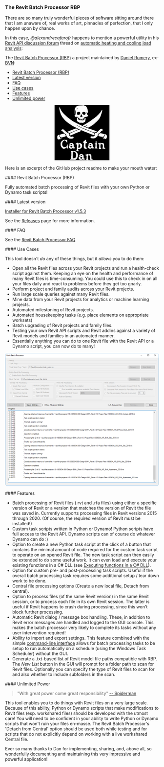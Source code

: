 <head>
<meta http-equiv="Content-Type" content="text/html; charset=utf-8">
<link rel="stylesheet" type="text/css" href="bc.css">
<script src="https://cdn.rawgit.com/google/code-prettify/master/loader/run_prettify.js" type="text/javascript"></script>
<script async src="https://platform.twitter.com/widgets.js" charset="utf-8"></script>
</head>

<!---

- Revit Batch Processor (RBP)
  https://github.com/bvn-architecture/RevitBatchProcessor
  pointed out by
  Automatic Heating and cooling load analysis with Revit API
  https://forums.autodesk.com/t5/revit-api-forum/automatic-heating-and-cooling-load-analysis-with-revit-api/m-p/9149375
  There are so many truly wonderful pieces of software sitting around there that I am anaware of, real works of art, pinnacles of perfection, that I only happen upon by chance.
  In this case, the ... thread on ... pointed out the ...

twitter:

The Revit Batch Processor RBP drives mass execution of #RevitAPI add-ins and #DynamoBim scripts! @AutodeskForge @AutodeskRevit #bim #ForgeDevCon http://bit.ly/batchprocessor

There are so many truly wonderful pieces of software sitting around there that I am unaware of, real works of art, pinnacles of perfection, that I only happen upon by chance
&ndash; Revit Batch Processor (RBP)
&ndash; Latest version
&ndash; FAQ
&ndash; Use cases
&ndash; Features
&ndash; Unlimited power...

&ndash; 
...

linkedin:

The Revit Batch Processor RBP drives mass execution of #RevitAPI add-ins and #DynamoBim scripts!

http://bit.ly/batchprocessor

There are so many truly wonderful pieces of software sitting around there that I am unaware of, real works of art, pinnacles of perfection, that I only happen upon by chance:

- Revit Batch Processor (RBP)
- Latest version
- FAQ
- Use cases
- Features
- Unlimited power...

#bim #DynamoBim #ForgeDevCon #Revit #API #IFC #SDK #AI #VisualStudio #Autodesk #AEC #adsk

the [Revit API discussion forum](http://forums.autodesk.com/t5/revit-api-forum/bd-p/160) thread

<p style="font-size: 80%; font-style:italic"></p>

-->

### The Revit Batch Processor RBP

There are so many truly wonderful pieces of software sitting around there that I am unaware of, real works of art, pinnacles of perfection, that I only happen upon by chance.

In this case, *@alexandrecafarofr* happens to mention a powerful utility in 
his [Revit API discussion forum](http://forums.autodesk.com/t5/revit-api-forum/bd-p/160) thread
on [automatic heating and cooling load analysis](https://forums.autodesk.com/t5/revit-api-forum/automatic-heating-and-cooling-load-analysis-with-revit-api/m-p/9149375):

The [Revit Batch Processor (RBP)](https://github.com/bvn-architecture/RevitBatchProcessor) a project maintained
by [Daniel Rumery](https://github.com/DanRumery), ex-[BVN](http://www.bvn.com.au):

- [Revit Batch Processor (RBP)](#2)
- [Latest version](#3)
- [FAQ](#4)
- [Use cases](#5)
- [Features](#6)
- [Unlimited power](#7)

<center>
<img src="img/captain_dan.jpg" alt="Captain Dan" width="180"> <!--460-->
</center>

Here is an excerpt of the GitHub project readme to make your mouth water:

####<a name="2"></a> Revit Batch Processor (RBP)

Fully automated batch processing of Revit files with your own Python or Dynamo task scripts!

####<a name="3"></a> Latest version

[Installer for Revit Batch Processor v1.5.3](https://github.com/bvn-architecture/RevitBatchProcessor/releases/download/v1.5.3/RevitBatchProcessorSetup.exe)

See the [Releases](https://github.com/bvn-architecture/RevitBatchProcessor/releases) page for more information.

####<a name="4"></a> FAQ

See the [Revit Batch Processor FAQ](https://github.com/bvn-architecture/RevitBatchProcessor/wiki/Revit-Batch-Processor-FAQ).

####<a name="5"></a> Use Cases

This tool doesn't _do_ any of these things, but it _allows_ you to do them:

- Open all the Revit files across your Revit projects and run a health-check script against them. Keeping an eye on the health and performance of many Revit files is time-consuming. You could use this to check in on all your files daily and react to problems before they get too gnarly.
- Perform project and family audits across your Revit projects.
- Run large scale queries against many Revit files.
- Mine data from your Revit projects for analytics or machine learning projects.
- Automated milestoning of Revit projects.
- Automated housekeeping tasks (e.g. place elements on appropriate worksets)
- Batch upgrading of Revit projects and family files.
- Testing your own Revit API scripts and Revit addins against a variety of Revit models and families in an automated manner.
- Essentially anything you can do to one Revit file with the Revit API or a Dynamo script, you can now do to many!

<center>
<img src="img/BatchRvt_Screenshot.png" alt="Revit batch processor user interface" width="800"> <!--1010-->
</center>


####<a name="6"></a> Features

- Batch processing of Revit files (.rvt and .rfa files) using either a specific version of Revit or a version that matches the version of Revit the file was saved in. Currently supports processing files in Revit versions 2015 through 2020. (Of course, the required version of Revit must be installed!)
- Custom task scripts written in Python or Dynamo! Python scripts have full access to the Revit API. Dynamo scripts can of course do whatever Dynamo can do :)
- Option to create a new Python task script at the click of a button that contains the minimal amount of code required for the custom task script to operate on an opened Revit file. The new task script can then easily be extended to do some useful work. It can even load and execute your existing functions in a C# DLL (see [Executing functions in a C# DLL](#executing-functions-in-a-c-dll)).
- Option for custom pre- and post-processing task scripts. Useful if the overall batch processing task requires some additional setup / tear down work to be done.
- Central file processing options (Create a new local file, Detach from central).
- Option to process files (of the same Revit version) in the same Revit session, or to process each file in its own Revit session. The latter is useful if Revit happens to crash during processing, since this won't block further processing.
- Automatic Revit dialog / message box handling. These, in addition to Revit error messages are handled and logged to the GUI console. This makes the batch processor very likely to complete its tasks without any user intervention required!
- Ability to import and export settings. This feature combined with the simple [command-line interface](#command-line-interface) allows for batch processing tasks to be setup to run automatically on a schedule (using the Windows Task Scheduler) without the GUI.
- Generate a .txt-based list of Revit model file paths compatible with RBP. The *New List* button in the GUI will prompt for a folder path to scan for Revit files. Optionally you can specify the type of Revit files to scan for and also whether to include subfolders in the scan.

####<a name="7"></a> Unlimited Power

> "With great power come great responsibility"
[-- Spiderman](https://quoteinvestigator.com/2015/07/23/great-power/)

This tool enables you to do things with Revit files on a very large scale. Because of this ability, Python or Dynamo scripts that make modifications to Revit files (esp. workshared files) should be developed with the utmost care! You will need to be confident in your ability to write Python or Dynamo scripts that won't ruin your files en-masse. The Revit Batch Processor's 'Detach from Central' option should be used both while testing and for scripts that do not explicitly depend on working with a live workshared Central file.

Ever so many thanks to Dan for implementing, sharing, and, above all, so wonderfully documenting and maintaining this very impressive and powerful application!

